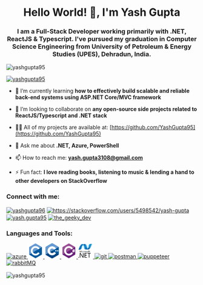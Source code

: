 <h1 align="center">Hello World! 👋, I'm Yash Gupta</h1>
<h3 align="center">I am a Full-Stack Developer working primarily with .NET, ReactJS & Typescript. I've pursued my graduation in Computer Science Engineering from University of Petroleum & Energy Studies (UPES), Dehradun, India.</h3>

<p align="left"> <img src="https://komarev.com/ghpvc/?username=yashgupta95&label=Profile%20views&color=0e75b6&style=flat" alt="yashgupta95" /> </p>

<p align="left"> <a href="https://github.com/ryo-ma/github-profile-trophy"><img src="https://github-profile-trophy.vercel.app/?username=yashgupta95" alt="yashgupta95" /></a> </p>

- 🌱 I’m currently learning **how to effectively build scalable and reliable back-end systems using ASP.NET Core/MVC framework**

- 👯 I’m looking to collaborate on **any open-source side projects related to ReactJS/Typescript and .NET stack**

- 👨‍💻 All of my projects are available at: [https://github.com/YashGupta95](https://github.com/YashGupta95)

- 💬 Ask me about **.NET, Azure, PowerShell**

- 📫 How to reach me: **yash.gupta3108@gmail.com**

- ⚡ Fun fact: **I love reading books, listening to music & lending a hand to other developers on StackOverflow**

<h3 align="left">Connect with me:</h3>
<p align="left">
<a href="https://linkedin.com/in/yashgupta96" target="blank"><img align="center" src="https://github.com/gauravghongde/social-icons/blob/master/SVG/Color/LinkedIN.svg" alt="yashgupta96" height="30" width="40" /></a>
<a href="https://stackoverflow.com/users/5498542/yash-gupta" target="blank"><img align="center" src="https://github.com/gauravghongde/social-icons/blob/master/SVG/Color/Stackoverflow.svg" alt="https://stackoverflow.com/users/5498542/yash-gupta" height="30" width="40" /></a>
<a href="https://fb.com/yash.gupta95" target="blank"><img align="center" src="https://github.com/gauravghongde/social-icons/blob/master/SVG/Color/Facebook.svg" alt="yash.gupta95" height="30" width="40" /></a>
<a href="https://instagram.com/the_geeky_dev" target="blank"><img align="center" src="https://github.com/gauravghongde/social-icons/blob/master/SVG/Color/Instagram.svg" alt="the_geeky_dev" height="30" width="40" /></a>
</p>

<h3 align="left">Languages and Tools:</h3>
<p align="left"> <a href="https://azure.microsoft.com/en-in/" target="_blank"> <img src="https://www.vectorlogo.zone/logos/microsoft_azure/microsoft_azure-icon.svg" alt="azure" width="40" height="40"/> </a> <a href="https://www.cprogramming.com/" target="_blank"> <img src="https://raw.githubusercontent.com/devicons/devicon/master/icons/c/c-original.svg" alt="c" width="40" height="40"/> </a> <a href="https://www.w3schools.com/cpp/" target="_blank"> <img src="https://raw.githubusercontent.com/devicons/devicon/master/icons/cplusplus/cplusplus-original.svg" alt="cplusplus" width="40" height="40"/> </a> <a href="https://www.w3schools.com/cs/" target="_blank"> <img src="https://raw.githubusercontent.com/devicons/devicon/master/icons/csharp/csharp-original.svg" alt="csharp" width="40" height="40"/> </a> <a href="https://dotnet.microsoft.com/" target="_blank"> <img src="https://raw.githubusercontent.com/devicons/devicon/master/icons/dot-net/dot-net-original-wordmark.svg" alt="dotnet" width="40" height="40"/> </a> <a href="https://git-scm.com/" target="_blank"> <img src="https://www.vectorlogo.zone/logos/git-scm/git-scm-icon.svg" alt="git" width="40" height="40"/> </a> <a href="https://postman.com" target="_blank"> <img src="https://www.vectorlogo.zone/logos/getpostman/getpostman-icon.svg" alt="postman" width="40" height="40"/> </a> <a href="https://github.com/puppeteer/puppeteer" target="_blank"> <img src="https://www.vectorlogo.zone/logos/pptrdev/pptrdev-official.svg" alt="puppeteer" width="40" height="40"/> </a> <a href="https://www.rabbitmq.com" target="_blank"> <img src="https://www.vectorlogo.zone/logos/rabbitmq/rabbitmq-icon.svg" alt="rabbitMQ" width="40" height="40"/> </a> </p>

<p><img align="center" src="https://github-readme-streak-stats.herokuapp.com/?user=yashgupta95&" alt="yashgupta95" /></p>



<!---
YashGupta95/YashGupta95 is a ✨ special ✨ repository because its `README.md` (this file) appears on your GitHub profile.
You can click the Preview link to take a look at your changes.
--->
